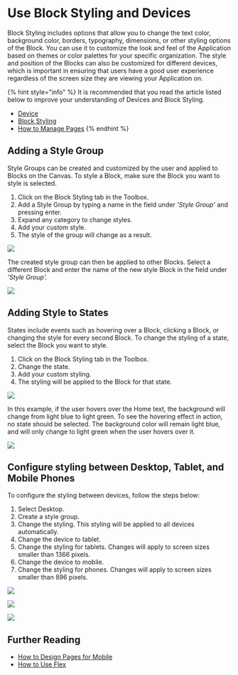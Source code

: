 # Use Block Styling and Devices

Block Styling includes options that allow you to change the text color, background color, borders, typography, dimensions, or other styling options of the Block. You can use it to customize the look and feel of the Application based on themes or color palettes for your specific organization. The style and position of the Blocks can also be customized for different devices, which is important in ensuring that users have a good user experience regardless of the screen size they are viewing your Application on.

{% hint style="info" %}
It is recommended that you read the article listed below to improve your understanding of Devices and Block Styling.

* [Device](../../concepts/application/devices.md)
* [Block Styling](../../concepts/application/block-styling.md)
* [How to Manage Pages](manage-pages.md)
{% endhint %}

## Adding a Style Group

Style Groups can be created and customized by the user and applied to Blocks on the Canvas. To style a Block, make sure the Block you want to style is selected.

1. Click on the Block Styling tab in the Toolbox.
2. Add a Style Group by typing a name in the field under _'Style Group'_ and pressing enter.
3. Expand any category to change styles.
4. Add your custom style.
5. The style of the group will change as a result.

![](<../../.gitbook/assets/Block Styling\_5.png>)

The created style group can then be applied to other Blocks. Select a different Block and enter the name of the new style Block in the field under _'Style Group'._

![](<../../.gitbook/assets/Block Styling\_6.png>)

## Adding Style to States

States include events such as hovering over a Block, clicking a Block, or changing the style for every second Block. To change the styling of a state, select the Block you want to style.

1. Click on the Block Styling tab in the Toolbox.
2. Change the state.
3. Add your custom styling.
4. The styling will be applied to the Block for that state.

![](<../../.gitbook/assets/Block Styling\_7.png>)

In this example, if the user hovers over the Home text, the background will change from light blue to light green. To see the hovering effect in action, no state should be selected. The background color will remain light blue, and will only change to light green when the user hovers over it.

![](<../../.gitbook/assets/Block Styling\_8.png>)

## Configure styling between Desktop, Tablet, and Mobile Phones

To configure the styling between devices, follow the steps below:

1. Select Desktop.
2. Create a style group.
3. Change the styling. This styling will be applied to all devices automatically.
4. Change the device to tablet.
5. Change the styling for tablets. Changes will apply to screen sizes smaller than 1366 pixels.
6. Change the device to mobile.
7. Change the styling for phones. Changes will apply to screen sizes smaller than 896 pixels.

![](../../.gitbook/assets/Devices\_1.png)

![](<../../.gitbook/assets/Devices\_2 (1).png>)

![](<../../.gitbook/assets/Devices\_3 (1).png>)

## Further Reading

* [How to Design Pages for Mobile](design-pages-for-mobile.md)
* [How to Use Flex](use-flex.md)

